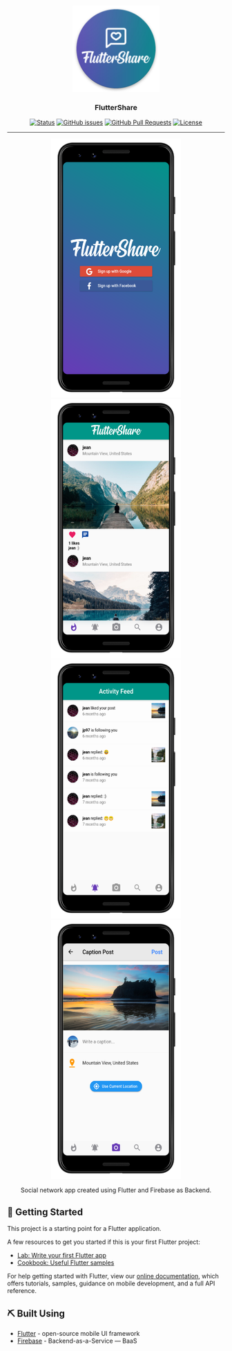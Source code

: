 <p align="center">
  <a href="" rel="noopener">
 <img width=200px height=200px src="docs/logo.png" alt="Project logo"></a>
</p>

<h3 align="center">FlutterShare</h3>

<div align="center">

  [![Status](https://img.shields.io/badge/status-active-success.svg)]() 
  [![GitHub issues](https://img.shields.io/github/issues/vcjpierre/flutter-fluttershare)](https://github.com/vcjpierre/flutter-fluttershare/issues)
  [![GitHub Pull Requests](https://img.shields.io/github/issues-pr/vcjpierre/flutter-fluttershare)](https://github.com/vcjpierre/flutter-fluttershare/pulls)
  [![License](https://img.shields.io/badge/license-MIT-blue.svg)](/LICENSE)

</div>

---

<p align="center">
    <img src="docs/Screenshot_1585489869.png" height="600em"/>  
    <img src="docs/Screenshot_1567090096.png" height="600em"/>
    <img src="docs/Screenshot_1585489009.png" height="600em"/>
    <img src="docs/Screenshot_1567090149.png" height="600em"/>
</p>

<p align="center"> Social network app created using Flutter and Firebase as Backend.
    <br> 
</p>

## 🏁 Getting Started

This project is a starting point for a Flutter application.

A few resources to get you started if this is your first Flutter project:

- [Lab: Write your first Flutter app](https://flutter.dev/docs/get-started/codelab)
- [Cookbook: Useful Flutter samples](https://flutter.dev/docs/cookbook)

For help getting started with Flutter, view our
[online documentation](https://flutter.dev/docs), which offers tutorials,
samples, guidance on mobile development, and a full API reference.

## ⛏️ Built Using <a name = "built_using"></a>
- [Flutter](https://flutter.dev/) - open-source mobile UI framework
- [Firebase](https://firebase.google.com/) -  Backend-as-a-Service — BaaS 

